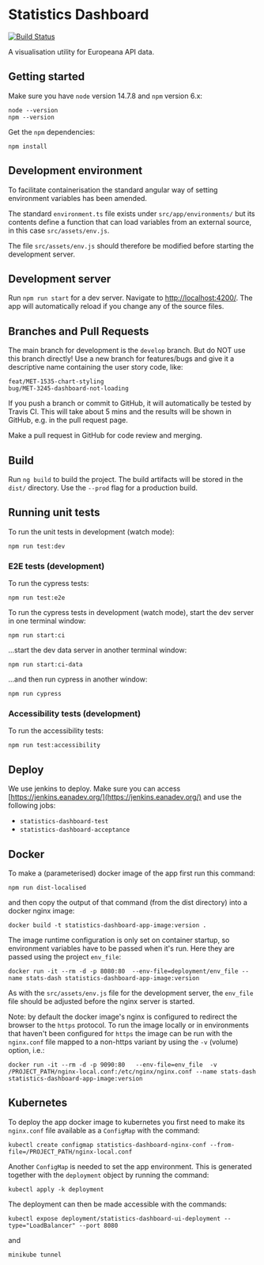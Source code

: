 # Statistics Dashboard

[![Build Status](https://travis-ci.org/europeana/statistics-dashboard.svg?branch=develop)](https://travis-ci.org/europeana/statistics-dashboard)

A visualisation utility for Europeana API data.

## Getting started

Make sure you have `node` version 14.7.8 and `npm` version 6.x:

    node --version
    npm --version

Get the `npm` dependencies:

    npm install

## Development environment

To facilitate containerisation the standard angular way of setting environment variables has been amended.

The standard `environment.ts` file exists under `src/app/environments/` but its contents define a function that can load variables from an external source, in this case `src/assets/env.js`.

The file `src/assets/env.js` should therefore be modified before starting the development server.

## Development server

Run `npm run start` for a dev server. Navigate to [http://localhost:4200/](http://localhost:4200/). The app will automatically reload if you change any of the source files.

## Branches and Pull Requests

The main branch for development is the `develop` branch. But do NOT use this branch directly! Use a new branch for features/bugs and give it a descriptive name containing the user story code, like:

    feat/MET-1535-chart-styling
    bug/MET-3245-dashboard-not-loading

If you push a branch or commit to GitHub, it will automatically be tested by Travis CI. This will take about 5 mins and the results will be shown in GitHub, e.g. in the pull request page.

Make a pull request in GitHub for code review and merging.

## Build

Run `ng build` to build the project. The build artifacts will be stored in the `dist/` directory. Use the `--prod` flag for a production build.

## Running unit tests

To run the unit tests in development (watch mode):

    npm run test:dev


### E2E tests (development)

To run the cypress tests:

    npm run test:e2e


To run the cypress tests in development (watch mode), start the dev server in one terminal window:

    npm run start:ci

...start the dev data server in another terminal window:

    npm run start:ci-data

...and then run cypress in another window:

    npm run cypress

### Accessibility tests (development)

To run the accessibility tests:

    npm run test:accessibility

## Deploy

We use jenkins to deploy. Make sure you can access [https://jenkins.eanadev.org/](https://jenkins.eanadev.org/) and use the following jobs:

- `statistics-dashboard-test`
- `statistics-dashboard-acceptance`

## Docker

To make a (parameterised) docker image of the app first run this command:

`npm run dist-localised`

and then copy the output of that command (from the dist directory) into a docker nginx image:

`docker build -t statistics-dashboard-app-image:version .`

The image runtime configuration is only set on container startup, so environment variables have to be passed when it's run.  Here they are passed using the project `env_file`:

`docker run -it --rm -d -p 8080:80  --env-file=deployment/env_file --name stats-dash statistics-dashboard-app-image:version`

As with the `src/assets/env.js` file for the development server, the `env_file` file should be adjusted before the nginx server is started.

Note: by default the docker image's nginx is configured to redirect the browser to the `https` protocol.  To run the image locally or in environments that haven't been configured for `https` the image can be run with the `nginx.conf` file mapped to a non-https variant by using the `-v` (volume) option, i.e.:

`docker run -it --rm -d -p 9090:80   --env-file=env_file  -v /PROJECT_PATH/nginx-local.conf:/etc/nginx/nginx.conf --name stats-dash statistics-dashboard-app-image:version`

## Kubernetes

To deploy the app docker image to kubernetes you first need to make its `nginx.conf` file available as a `ConfigMap` with the command:

`kubectl create configmap statistics-dashboard-nginx-conf --from-file=/PROJECT_PATH/nginx-local.conf`

Another `ConfigMap` is needed to set the app environment.  This is generated together with the `deployment` object by running the command:

`kubectl apply -k deployment`

The deployment can then be made accessible with the commands:

`kubectl expose deployment/statistics-dashboard-ui-deployment --type="LoadBalancer" --port 8080`

and

`minikube tunnel`

